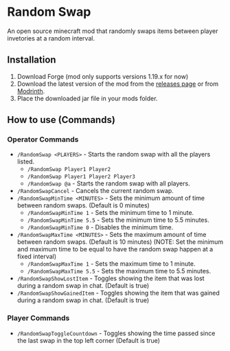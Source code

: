 # Random Swap
An open source minecraft mod that randomly swaps items between player invetories at a random interval.

## Installation
1. Download Forge (mod only supports versions 1.19.x for now)
2. Download the latest version of the mod from the [releases page](https://github.com/arbusam/Random-Swap/releases) or from [Modrinth](https://modrinth.com/mod/random-swap).
3. Place the downloaded jar file in your mods folder.

## How to use (Commands)

### Operator Commands
- `/RandomSwap <PLAYERS>` - Starts the random swap with all the players listed.
  - `/RandomSwap Player1 Player2`
  - `/RandomSwap Player1 Player2 Player3`
  - `/RandomSwap @a` - Starts the random swap with all players.
- `/RandomSwapCancel` - Cancels the current random swap.
- `/RandomSwapMinTime <MINUTES>` - Sets the minimum amount of time between random swaps. (Default is 0 minutes)
  - `/RandomSwapMinTime 1` - Sets the minimum time to 1 minute.
  - `/RandomSwapMinTime 5.5` - Sets the minimum time to 5.5 minutes.
  - `/RandomSwapMinTime 0` - Disables the minimum time.
- `/RandomSwapMaxTime <MINUTES>` - Sets the maximum amount of time between random swaps. (Default is 10 minutes) (NOTE: Set the minimum and maximum time to be equal to have the random swap happen at a fixed interval)
  - `/RandomSwapMaxTime 1` - Sets the maximum time to 1 minute.
  - `/RandomSwapMaxTime 5.5` - Sets the maximum time to 5.5 minutes.
- `/RandomSwapShowLostItem` - Toggles showing the item that was lost during a random swap in chat. (Default is true)
- `/RandomSwapShowGainedItem` - Toggles showing the item that was gained during a random swap in chat. (Default is true)

### Player Commands
- `/RandomSwapToggleCountdown` - Toggles showing the time passed since the last swap in the top left corner (Default is true)

